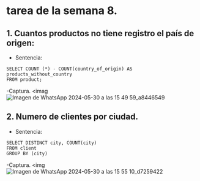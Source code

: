 # tarea de la semana 8.
## 1. Cuantos productos no tiene registro el país de origen:
 - Sentencia:
```
SELECT COUNT (*) - COUNT(country_of_origin) AS products_without_country
FROM product;
````
-Captura.
<imag![Imagen de WhatsApp 2024-05-30 a las 15 49 59_a8446549](https://github.com/micaelabar/tarea_deberes_gsetiondebasededatos/assets/148156209/6fff2b57-79ff-4e65-b739-31574407d987)
## 2. Numero de clientes por ciudad.
- Sentencia:
```
SELECT DISTINCT city, COUNT(city)
FROM client
GROUP BY (city)
````
-Captura.
<img![Imagen de WhatsApp 2024-05-30 a las 15 55 10_d7259422](https://github.com/micaelabar/tarea_deberes_gsetiondebasededatos/assets/148156209/d36aaa45-83dc-4b41-ad9f-338c5c162572)
